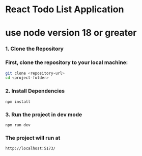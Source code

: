 # React Todo List Application
# use node version 18 or greater

### 1. Clone the Repository

### First, clone the repository to your local machine:

```bash
git clone <repository-url>
cd <project-folder>
````

### 2. Install Dependencies
```
npm install
```

### 3. Run the project in dev mode

```
npm run dev
```

### The project will run at 

```
http://localhost:5173/
```
